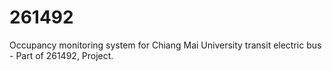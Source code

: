 # 261492
Occupancy monitoring system for Chiang Mai University transit electric bus - Part of 261492, Project.
